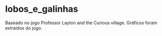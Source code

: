 # lobos_e_galinhas
Baseado no jogo Professor Layton and the Curious village. Gráficos foram extraídos do jogo.
